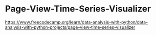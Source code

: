 # Page-View-Time-Series-Visualizer
https://www.freecodecamp.org/learn/data-analysis-with-python/data-analysis-with-python-projects/page-view-time-series-visualizer
